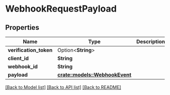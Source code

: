 # WebhookRequestPayload

## Properties

Name | Type | Description | Notes
------------ | ------------- | ------------- | -------------
**verification_token** | Option<**String**> |  | [optional]
**client_id** | **String** |  | 
**webhook_id** | **String** |  | 
**payload** | [**crate::models::WebhookEvent**](WebhookEvent.md) |  | 

[[Back to Model list]](../README.md#documentation-for-models) [[Back to API list]](../README.md#documentation-for-api-endpoints) [[Back to README]](../README.md)


